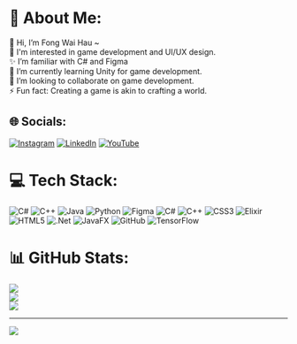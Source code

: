 # 💫 About Me:
👋 Hi, I’m Fong Wai Hau ~<br>👀 I'm interested in game development and UI/UX design. <br>✨ I’m familiar with C# and Figma<br>🌱 I’m currently learning Unity for game development. <br>💞️ I’m looking to collaborate on game development.  <br>⚡ Fun fact: Creating a game is akin to crafting a world.


## 🌐 Socials:
[![Instagram](https://img.shields.io/badge/Instagram-%23E4405F.svg?logo=Instagram&logoColor=white)](https://www.instagram.com/waihauuu/) [![LinkedIn](https://img.shields.io/badge/LinkedIn-%230077B5.svg?logo=linkedin&logoColor=white)](https://www.linkedin.com/in/fong-wai-hau-92686626a/) [![YouTube](https://img.shields.io/badge/YouTube-%23FF0000.svg?logo=YouTube&logoColor=white)](https://www.youtube.com/@fongwaihau95) 

# 💻 Tech Stack:
![C#](https://img.shields.io/badge/c%23-%23239120.svg?style=for-the-badge&logo=csharp&logoColor=white) ![C++](https://img.shields.io/badge/c++-%2300599C.svg?style=for-the-badge&logo=c%2B%2B&logoColor=white) ![Java](https://img.shields.io/badge/java-%23ED8B00.svg?style=for-the-badge&logo=openjdk&logoColor=white) ![Python](https://img.shields.io/badge/python-3670A0?style=for-the-badge&logo=python&logoColor=ffdd54) ![Figma](https://img.shields.io/badge/figma-%23F24E1E.svg?style=for-the-badge&logo=figma&logoColor=white) ![C#](https://img.shields.io/badge/c%23-%23239120.svg?style=for-the-badge&logo=csharp&logoColor=white) ![C++](https://img.shields.io/badge/c++-%2300599C.svg?style=for-the-badge&logo=c%2B%2B&logoColor=white) ![CSS3](https://img.shields.io/badge/css3-%231572B6.svg?style=for-the-badge&logo=css3&logoColor=white) ![Elixir](https://img.shields.io/badge/elixir-%234B275F.svg?style=for-the-badge&logo=elixir&logoColor=white) ![HTML5](https://img.shields.io/badge/html5-%23E34F26.svg?style=for-the-badge&logo=html5&logoColor=white) ![.Net](https://img.shields.io/badge/.NET-5C2D91?style=for-the-badge&logo=.net&logoColor=white) ![JavaFX](https://img.shields.io/badge/javafx-%23FF0000.svg?style=for-the-badge&logo=javafx&logoColor=white) ![GitHub](https://img.shields.io/badge/github-%23121011.svg?style=for-the-badge&logo=github&logoColor=white) ![TensorFlow](https://img.shields.io/badge/TensorFlow-%23FF6F00.svg?style=for-the-badge&logo=TensorFlow&logoColor=white)
# 📊 GitHub Stats:
![](https://github-readme-stats.vercel.app/api?username=waihauuuuu&theme=dark&hide_border=false&include_all_commits=false&count_private=false)<br/>
![](https://github-readme-streak-stats.herokuapp.com/?user=waihauuuuu&theme=dark&hide_border=false)<br/>
![](https://github-readme-stats.vercel.app/api/top-langs/?username=waihauuuuu&theme=dark&hide_border=true&include_all_commits=true&count_private=true&layout=compact)

---
[![](https://visitcount.itsvg.in/api?id=waihauuuuu&icon=0&color=0)](https://visitcount.itsvg.in)

<!-- Proudly created with GPRM ( https://gprm.itsvg.in ) -->
